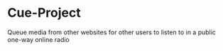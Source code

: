 # Cue-Project
Queue media from other websites for other users to listen to in a public one-way online radio
